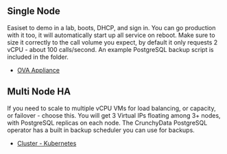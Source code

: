 ## Single Node
Easiset to demo in a lab, boots, DHCP, and sign in. 
You can go production with it too, it will automatically start up all service on reboot.
Make sure to size it correctly to the call volume you expect, by default it only requests 2 vCPU - about 100 calls/second.
An example PostgreSQL backup script is included in the folder.

* [OVA Appliance](ova.md)

## Multi Node HA
If you need to scale to multiple vCPU VMs for load balancing, or capacity, or failover - choose this.
You will get 3 Virtual IPs floating among 3+ nodes, with PostgreSQL replicas on each node. 
The CrunchyData PostgreSQL operator has a built in backup scheduler you can use for backups.

* [Cluster - Kubernetes](k3s.md)

